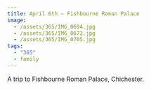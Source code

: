```yaml
---
title: April 6th — Fishbourne Roman Palace
image:
  - /assets/365/IMG_0694.jpg
  - /assets/365/IMG_0672.jpg
  - /assets/365/IMG_0705.jpg
tags:
  - "365"
  - family
---
```

A trip to Fishbourne Roman Palace, Chichester.